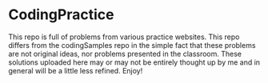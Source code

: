 # CodingPractice
This repo is full of problems from various practice websites. This repo differs from the codingSamples repo in the simple fact that these problems are not original ideas, nor problems presented in the classroom. These solutions uploaded here may or may not be entirely thought up by me and in general will be a little less refined. Enjoy!
